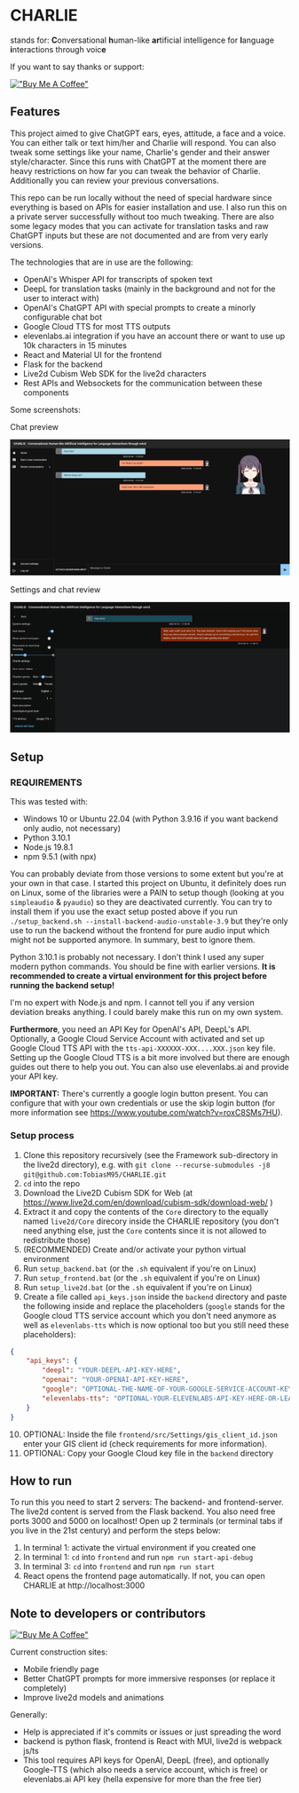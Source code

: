 # CHARLIE
stands for: **C**onversational **h**uman-like **ar**tificial intelligence for **l**anguage **i**nteractions through voic**e**

If you want to say thanks or support:

[!["Buy Me A Coffee"](https://www.buymeacoffee.com/assets/img/custom_images/orange_img.png)](https://www.buymeacoffee.com/tobiasm95)


## Features

This project aimed to give ChatGPT ears, eyes, attitude, a face and a voice. You can either talk or text him/her and Charlie will respond. You can also tweak some settings like your name, Charlie's gender and their answer style/character. Since this runs with ChatGPT at the moment there are heavy restrictions on how far you can tweak the behavior of Charlie. Additionally you can review your previous conversations.

This repo can be run locally without the need of special hardware since everything is based on APIs for easier installation and use. I also run this on a private server successfully without too much tweaking. There are also some legacy modes that you can activate for translation tasks and raw ChatGPT inputs but these are not documented and are from very early versions.

The technologies that are in use are the following:

- OpenAI's Whisper API for transcripts of spoken text
- DeepL for translation tasks (mainly in the background and not for the user to interact with)
- OpenAI's ChatGPT API with special prompts to create a minorly configurable chat bot
- Google Cloud TTS for most TTS outputs
- elevenlabs.ai integration if you have an account there or want to use up 10k characters in 15 minutes
- React and Material UI for the frontend
- Flask for the backend
- Live2d Cubism Web SDK for the live2d characters
- Rest APIs and Websockets for the communication between these components

Some screenshots:

Chat preview

![CHARLIE chat preview image](preview.png)

Settings and chat review

![CHARLIE settings and chat review image](settingsReview.png)

## Setup

### REQUIREMENTS

This was tested with:
- Windows 10 or Ubuntu 22.04 (with Python 3.9.16 if you want backend only audio, not necessary)
- Python 3.10.1
- Node.js 19.8.1
- npm 9.5.1 (with npx)

You can probably deviate from those versions to some extent but you're at your own in that case. I started this project on Ubuntu, it definitely does run on Linux, some of the libraries were a PAIN to setup though (looking at you `simpleaudio` & `pyaudio`) so they are deactivated currently. You can try to install them if you use the exact setup posted above if you run `./setup_backend.sh --install-backend-audio-unstable-3.9` but they're only use to run the backend without the frontend for pure audio input which might not be supported anymore. In summary, best to ignore them.

Python 3.10.1 is probably not necessary. I don't think I used any super modern python commands. You should be fine with earlier versions. **It is recommended to create a virtual environment for this project before running the backend setup!**

I'm no expert with Node.js and npm. I cannot tell you if any version deviation breaks anything. I could barely make this run on my own system.

**Furthermore**, you need an API Key for OpenAI's API, DeepL's API. Optionally, a Google Cloud Service Account with activated and set up Google Cloud TTS API with the `tts-api-XXXXXX-XXX....XXX.json` key file. Setting up the Google Cloud TTS is a bit more involved but there are enough guides out there to help you out. You can also use elevenlabs.ai and provide your API key.

**IMPORTANT:** There's currently a google login button present. You can configure that with your own credentials or use the skip login button (for more information see https://www.youtube.com/watch?v=roxC8SMs7HU).


### Setup process

1. Clone this repository recursively (see the Framework sub-directory in the live2d directory), e.g. with `git clone --recurse-submodules -j8 git@github.com:TobiasM95/CHARLIE.git`
2. `cd` into the repo
3. Download the Live2D Cubism SDK for Web (at https://www.live2d.com/en/download/cubism-sdk/download-web/ )
4. Extract it and copy the contents of the `Core` directory to the equally named `live2d/Core` direcory inside the CHARLIE repository (you don't need anything else, just the `Core` contents since it is not allowed to redistribute those)
5. (RECOMMENDED) Create and/or activate your python virtual environment
6. Run `setup_backend.bat` (or the `.sh` equivalent if you're on Linux)
7. Run `setup_frontend.bat` (or the `.sh` equivalent if you're on Linux)
8. Run `setup_live2d.bat` (or the `.sh` equivalent if you're on Linux)
9. Create a file called `api_keys.json` inside the `backend` directory and paste the following inside and replace the placeholders (`google` stands for the Google cloud TTS service account which you don't need anymore as well as `elevenlabs-tts` which is now optional too but you still need these placeholders):
```json
{
    "api_keys": {
        "deepl": "YOUR-DEEPL-API-KEY-HERE",
        "openai": "YOUR-OPENAI-API-KEY-HERE",
        "google": "OPTIONAL-THE-NAME-OF-YOUR-GOOGLE-SERVICE-ACCOUNT-KEY-FILE-HERE-OR-LEAVE-PLACEHOLDER-HERE",
        "elevenlabs-tts": "OPTIONAL-YOUR-ELEVENLABS-API-KEY-HERE-OR-LEAVE-PLACEHOLDER-HERE"
    }
}
```
10. OPTIONAL: Inside the file `frontend/src/Settings/gis_client_id.json` enter your GIS client id (check requirements for more information).
11. OPTIONAL: Copy your Google Cloud key file in the `backend` directory


## How to run

To run this you need to start 2 servers: The backend- and frontend-server. The live2d content is served from the Flask backend. You also need free ports 3000 and 5000 on localhost! Open up 2 terminals (or terminal tabs if you live in the 21st century) and perform the steps below:
1. In terminal 1: activate the virtual environment if you created one
2. In terminal 1: `cd` into `frontend` and run `npm run start-api-debug`
3. In terminal 3: `cd` into `frontend` and run `npm run start`
4. React opens the frontend page automatically. If not, you can open CHARLIE at http://localhost:3000


## Note to developers or contributors

[!["Buy Me A Coffee"](https://www.buymeacoffee.com/assets/img/custom_images/orange_img.png)](https://www.buymeacoffee.com/tobiasm95)

Current construction sites:
- Mobile friendly page
- Better ChatGPT prompts for more immersive responses (or replace it completely)
- Improve live2d models and animations

Generally:
- Help is appreciated if it's commits or issues or just spreading the word
- backend is python flask, frontend is React with MUI, live2d is webpack js/ts
- This tool requires API keys for OpenAI, DeepL (free), and optionally Google-TTS (which also needs a service account, which is free) or elevenlabs.ai API key (hella expensive for more than the free tier)